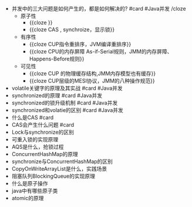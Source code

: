- 并发中的三大问题是如何产生的，都是如何解决的? #card #Java并发 /cloze
	- 原子性
		- {{cloze }}
		- {{cloze CAS , synchroize，显示锁}}
	- 有序性
		- {{cloze CUP指令重排序，JVM编译重排序}}
		- {{cloze CPU的内存屏障 As-if-Serial规则，JMM的内存屏障、Happens-Before规则}}
	- 可见性
		- {{cloze CUP 的物理缓存结构,JMM内存模型也有缓存}}
		- {{cloze CUP层级的MESI协议，JMM的八种操作规范}}
- volatile关键字的原理及其实战 #card #Java并发
- synchronized的原理 #card #Java并发
- synchronized的锁升级机制 #card #Java并发
- synchronized和volatie的区别  #card #Java并发
- 什么是CAS #card
- CAS会产生什么问题 #card
- Lock与synchronize的区别
- 可重入锁的实现原理
- AQS是什么，抢锁过程
- ConcurrentHashMap的原理
- synchronize与ConcurrentHashMap的区别
- CopyOnWriteArrayList是什么，实践场景
- 阻塞队列BlockingQueue的实现原理
- 什么是原子操作
- java中有哪些原子类
- atomic的原理